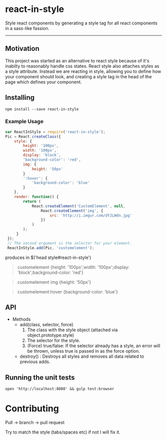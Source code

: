 # react-in-style

Style react components by generating a style tag for all react components in a sass-like fassion.

--------------------------------------------------------------------------------------------------
## Motivation

This project was started as an alternative to react style because of it's inabilty to reasonably handle 
css states. React style also attaches styles as a style attribute. Instead we are reacting in style, allowing you
to define how your component should look, and creating a style tag in the head of the page which defines your component.

## Installing

`npm install --save react-in-style`


### Example Usage

```javascript
var ReactInStyle = require('react-in-style');
Pic = React.createClass({
    style: {
        height: '100px',
        width: '100px',
        display: 'block',
        'background-color': 'red',     
        img: {
            height: '50px'
        }
        ':hover': {
            'background-color': 'blue'
        }
    },
    render: function() {
        return (
            React.createElement('CustomElement', null,
                React.createElement('img', {
                    src: 'http://i.imgur.com/dYJLWdn.jpg'
                })
            )
        );
     }
 });
 // The second argument is the selector for your element.
 ReactInStyle.add(Pic, 'customelement');
 ```

produces in $('head style#react-in-style')

> customelement {height: '100px';width: '100px';display: 'block';background-color: 'red'}

> customelement img {height: '50px'} 

> customelement:hover {background-color: 'blue'}

## API

* Methods
    - add(class, selector, force)
        1. The class with the style object (attached via object.prototype.style)
        2. The selector for the style.
        3. (Force) true/false: If the selector already has a style, an error will be thrown, unless true is passed in as the force option.
    - destroy() : Destroys all styles and removes all data related to previous adds.

## Running the unit tests

`open 'http://localhost:8080' && gulp test:browser`


# Contributing

Pull -> branch -> pull request

Try to match the style (tabs/spaces etc) if not I will fix it.
